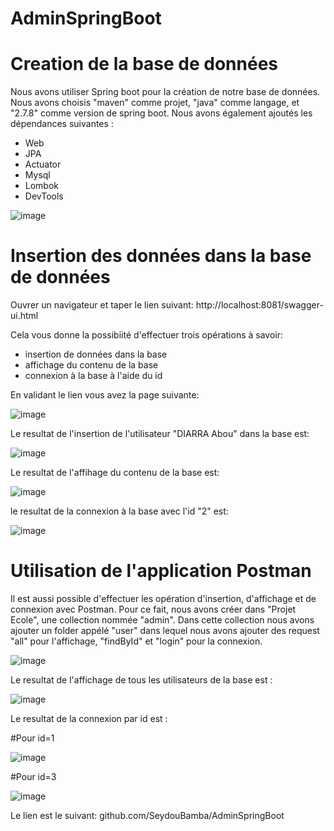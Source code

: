 # AdminSpringBoot
# Creation de la base de données
Nous avons utiliser Spring boot pour la création de notre base de données.
Nous avons choisis "maven" comme projet, "java" comme langage, et "2.7.8" comme version de spring boot. Nous avons également ajoutés les dépendances suivantes :
- Web
- JPA
- Actuator
- Mysql
- Lombok
- DevTools

![image](https://user-images.githubusercontent.com/124637366/219950700-f54a956c-1168-4d06-addd-34fb06fc799d.png)

# Insertion des données dans la base de données
Ouvrer un navigateur et taper le lien suivant: http://localhost:8081/swagger-ui.html

Cela vous donne la possibiité d'effectuer trois opérations à savoir: 
- insertion de données dans la base
- affichage du contenu de la base
- connexion à la base à l'aide du id

En validant le lien vous avez la page suivante:

![image](https://user-images.githubusercontent.com/124637366/219951494-b990dbca-c1dc-491c-9b7e-9b7fddd47a41.png)

Le resultat de l'insertion de l'utilisateur "DIARRA Abou" dans la base est:

![image](https://user-images.githubusercontent.com/124637366/219952182-69240921-734b-47de-bd71-80f3e6e64e3c.png)

Le resultat de l'affihage du contenu de la base est:

![image](https://user-images.githubusercontent.com/124637366/219952546-16dd8a08-53f4-49a8-84d1-f9ab90b89c11.png)

le resultat de la connexion à la base avec l'id "2" est:

![image](https://user-images.githubusercontent.com/124637366/219952723-c7a21d57-fc96-40b4-88be-41f2b2d3e97d.png)

# Utilisation de l'application Postman
Il est aussi possible d'effectuer les opération d'insertion, d'affichage et de connexion avec Postman.
Pour ce fait, nous avons créer dans "Projet Ecole", une collection nommée "admin". Dans cette collection nous avons ajouter un folder appélé "user" dans lequel
nous avons ajouter des request  "all" pour l'affichage, "findById" et "login" pour la connexion.

![image](https://user-images.githubusercontent.com/124637366/219877675-b8758fd8-0c8d-4ede-9137-60ab2227609d.png)

Le resultat de l'affichage de tous les utilisateurs de la base est :

![image](https://user-images.githubusercontent.com/124637366/219900109-32d3c1a5-8a33-41d6-84ba-239466c17219.png)

Le resultat de la connexion par id est : 

  #Pour id=1
  
![image](https://user-images.githubusercontent.com/124637366/219900159-a3f96948-44d4-435c-928b-550fd05dad18.png)

  #Pour id=3
  
 ![image](https://user-images.githubusercontent.com/124637366/219900206-264a6802-e14c-417a-80a2-028a94c42230.png)

Le lien est le suivant:
github.com/SeydouBamba/AdminSpringBoot
